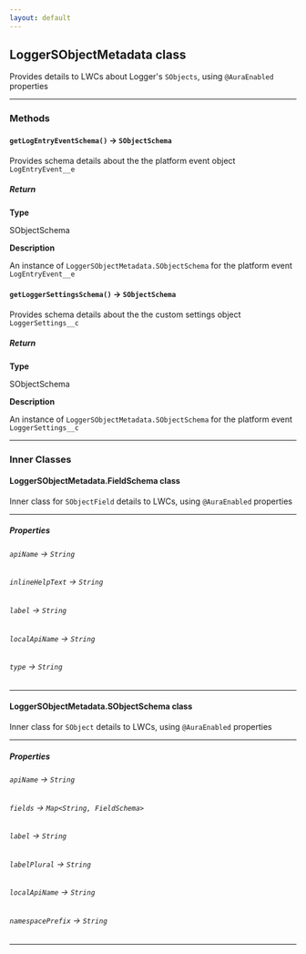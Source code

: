 ```yaml
---
layout: default
---
```


## LoggerSObjectMetadata class

Provides details to LWCs about Logger&apos;s `SObjects`, using `@AuraEnabled` properties

---

### Methods

#### `getLogEntryEventSchema()` → `SObjectSchema`

Provides schema details about the the platform event object `LogEntryEvent__e`

##### Return

**Type**

SObjectSchema

**Description**

An instance of `LoggerSObjectMetadata.SObjectSchema` for the platform event `LogEntryEvent__e`

#### `getLoggerSettingsSchema()` → `SObjectSchema`

Provides schema details about the the custom settings object `LoggerSettings__c`

##### Return

**Type**

SObjectSchema

**Description**

An instance of `LoggerSObjectMetadata.SObjectSchema` for the platform event `LoggerSettings__c`

---

### Inner Classes

#### LoggerSObjectMetadata.FieldSchema class

Inner class for `SObjectField` details to LWCs, using `@AuraEnabled` properties

---

##### Properties

###### `apiName` → `String`

###### `inlineHelpText` → `String`

###### `label` → `String`

###### `localApiName` → `String`

###### `type` → `String`

---

#### LoggerSObjectMetadata.SObjectSchema class

Inner class for `SObject` details to LWCs, using `@AuraEnabled` properties

---

##### Properties

###### `apiName` → `String`

###### `fields` → `Map<String, FieldSchema>`

###### `label` → `String`

###### `labelPlural` → `String`

###### `localApiName` → `String`

###### `namespacePrefix` → `String`

---
